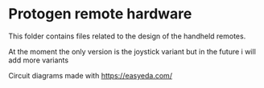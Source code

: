 # Protogen remote hardware
This folder contains files related to the design of the handheld remotes.

At the moment the only version is the joystick variant but in the future i will add more variants

Circuit diagrams made with https://easyeda.com/